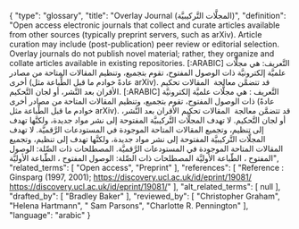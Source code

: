 {
    "type": "glossary",
    "title": "Overlay Journal (المجلَّات التَّركيبيَّة)",
    "definition": "Open access electronic journals that collect and curate articles available from other sources (typically preprint servers, such as arXiv). Article curation may include (post-publication) peer review or editorial selection. Overlay journals do not publish novel material; rather, they organize and collate articles available in existing repositories. [:ARABIC] التَّعريف: هي مجلَّات علميَّة إلكترونيَّة ذات الوصول المفتوح، تقوم بتجميع، وتنظيم المقالات المتاحة من مصادر أخرى (عادةً خوادم ما قبل الطِّباعة مثل arXiv). قد تتضمَّن معالجة  المقالات تحكيم الأقران بعد النَّشر، أو لجان التَّحكيم. [:ARABIC] التَّعريف : هي مجلَّات علميَّة إلكترونيَّة ذات الوصول المفتوح، تقوم بتجميع، وتنظيم المقالات المتاحة من مصادر أخرى (عادةً خوادم ما قبل الطِّباعة مثل arXiv). قد تتضمَّن معالجة  المقالات تحكيم الأقران بعد النَّشر، أو لجان التَّحكيم. لا تهدف المجلَّات التَّركيبيَّة المفتوحة إلى نشر مواد جديدة، ولكنَّها تهدف إلى تنظيم، وتجميع المقالات المتاحة الموجودة في المستودعات الرَّقميَّة. لا تهدف المجلَّات التَّركيبيَّة المفتوحة إلى نشر مواد جديدة، ولكنَّها تهدف إلى تنظيم، وتجميع المقالات المتاحة الموجودة في المستودعات الرَّقميَّة. المصطلحات ذات الصِّلة: الوصول المفتوح ، الطّباعة الأوليَّة المصطلحات ذات الصِّلة: الوصول المفتوح ، الطّباعة الأوليَّة",
    "related_terms": [
        "Open access",
        "Preprint"
    ],
    "references": [
        "Reference :  Ginsparg (1997, 2001); https://discovery.ucl.ac.uk/id/eprint/19081/ https://discovery.ucl.ac.uk/id/eprint/19081/"
    ],
    "alt_related_terms": [
        null
    ],
    "drafted_by": [
        "Bradley Baker"
    ],
    "reviewed_by": [
        "Christopher Graham",
        "Helena Hartmann",
        " Sam Parsons",
        "Charlotte R. Pennington"
    ],
    "language": "arabic"
}